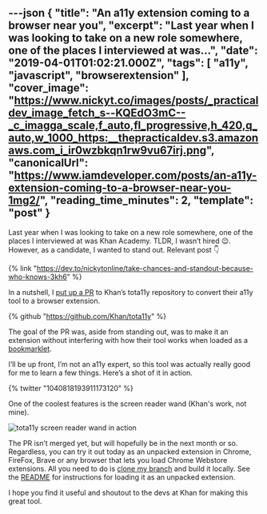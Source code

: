 ---json
{
  "title": "An a11y extension coming to a browser near you",
  "excerpt": "Last year when I was looking to take on a new role somewhere, one of the places I interviewed at was...",
  "date": "2019-04-01T01:02:21.000Z",
  "tags": [
    "a11y",
    "javascript",
    "browserextension"
  ],
  "cover_image": "https://www.nickyt.co/images/posts/_practicaldev_image_fetch_s--KQEdO3mC--_c_imagga_scale,f_auto,fl_progressive,h_420,q_auto,w_1000_https:__thepracticaldev.s3.amazonaws.com_i_ir0wzbkqn1rw9vu67irj.png",
  "canonicalUrl": "https://www.iamdeveloper.com/posts/an-a11y-extension-coming-to-a-browser-near-you-1mg2/",
  "reading_time_minutes": 2,
  "template": "post"
}
---

Last year when I was looking to take on a new role somewhere, one of the places I interviewed at was Khan Academy. TLDR, I wasn’t hired 😉. However, as a candidate, I wanted to stand out. Relevant post 👇

{% link "https://dev.to/nickytonline/take-chances-and-standout-because-who-knows-3kh6" %}

In a nutshell, I [put up a PR](https://github.com/Khan/tota11y/pull/131) to Khan’s tota11y repository to convert their a11y tool to a browser extension.

{% github "https://github.com/Khan/tota11y" %}

The goal of the PR was, aside from standing out, was to make it an extension without interfering with how their tool works when loaded as a [bookmarklet](https://khan.github.io/tota11y/#Try-it).

I’ll be up front, I’m not an a11y expert, so this tool was actually really good for me to learn a few things. Here’s a shot of it in action.

{% twitter "1040818193911173120" %}

One of the coolest features is the screen reader wand (Khan's work, not mine).

![tota11y screen reader wand in action](https://www.nickyt.co/images/posts/_uploads_articles_69eecgpq40a25yed3u0z.jpeg)

The PR isn’t merged yet, but will hopefully be in the next month or so. Regardless, you can try it out today as an unpacked extension in Chrome, FireFox, Brave or any browser that lets you load Chrome Webstore extensions. All you need to do is [clone my branch](https://github.com/nickytonline/tota11y/tree/poc/tota11y-as-chrome-extension) and build it locally. See the [README](https://github.com/nickytonline/tota11y/tree/poc/tota11y-as-chrome-extension#loading-tota11y-as-an-unpacked-chrome-extension) for instructions for loading it as an unpacked extension.

I hope you find it useful and shoutout to the devs at Khan for making this great tool.
